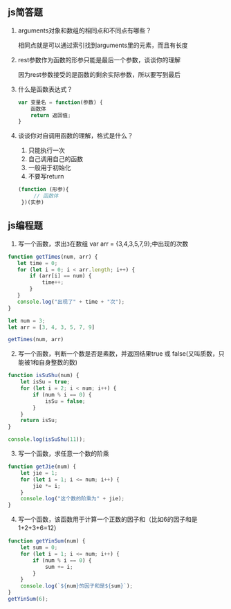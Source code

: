 ## js简答题

1. arguments对象和数组的相同点和不同点有哪些？

   相同点就是可以通过索引找到arguments里的元素，而且有长度


2. rest参数作为函数的形参只能是最后一个参数，谈谈你的理解

   因为rest参数接受的是函数的剩余实际参数，所以要写到最后


3. 什么是函数表达式？

   ```js
   var 变量名 = function(参数) {
       函数体
       return 返回值;
   }
   ```

   


4. 谈谈你对自调用函数的理解，格式是什么？

   1. 只能执行一次
   2. 自己调用自己的函数
   3. 一般用于初始化
   4. 不要写return

   ```js
   (function (形参){
    	// 函数体
    })(实参)
   ```

   


## js编程题
1. 写一个函数，求出`3`在数组 var arr = {3,4,3,5,7,9};中出现的次数
 ```js
function getTimes(num, arr) {
    let time = 0;
    for (let i = 0; i < arr.length; i++) {
        if (arr[i] == num) {
            time++;
        }
    }
    console.log("出现了" + time + "次");
}

let num = 3;
let arr = [3, 4, 3, 5, 7, 9]

getTimes(num, arr)
 ```


2. 写一个函数，判断一个数是否是素数，并返回结果true 或 false(又叫质数，只能被1和自身整数的数)
```js
function isSuShu(num) {
    let isSu = true;
    for (let i = 2; i < num; i++) {
        if (num % i == 0) {
            isSu = false;
        }
    }
    return isSu;
}

console.log(isSuShu(11));


```


3. 写一个函数，求任意一个数的阶乘
```js
function getJie(num) {
    let jie = 1;
    for (let i = 1; i <= num; i++) {
        jie *= i;
    }
    console.log("这个数的阶乘为" + jie);
}
```


4. 写一个函数，该函数用于计算一个正数的因子和（比如6的因子和是1+2+3+6=12）
```js
function getYinSum(num) {
    let sum = 0;
    for (let i = 1; i <= num; i++) {
        if (num % i == 0) {
            sum += i;
        }
    }
    console.log(`${num}的因子和是${sum}`);
}
getYinSum(6);
```